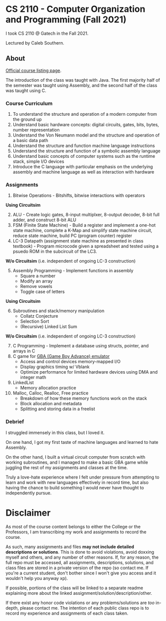 # CS 2110 - Computer Organization and Programming (Fall 2021)
I took CS 2110 @ Gatech in the Fall 2021.

Lectured by Caleb Southern.

## About
[Official course listing page](https://oscar.gatech.edu/bprod/bwckctlg.p_disp_course_detail?cat_term_in=202402&subj_code_in=CS&crse_numb_in=2110).

The introduction of the class was taught with Java. The first majority half of the semester was taught using Assembly, and the second half of the class was taught using C.

### Course Curriculum
1. To understand the structure and operation of a modern computer from the ground up
2. Understand basic hardware concepts: digital circuits, gates, bits, bytes, number representation
3. Understand the Von Neumann model and the structure and operation of a basic data path
4. Understand the structure and function machine language instructions
5. Understand the structure and function of a symbolic assembly language
6. Understand basic concepts of computer systems such as the runtime stack, simple I/O devices
7. Introduce the C language with particular emphasis on the underlying assembly and machine language as well as interaction with hardware

### Assignments
1. Bitwise Operations - Bitshifts, bitwise interactions with operators

**Using Circuitsim**

2. ALU - Create logic gates, 8-input multiplxer, 8-output decoder, 8-bit full adder, and construct 8-bit ALU
3. FSM (Finite State Machine) - Build a register and implement a one-hot state machine, complete a K-Map and simplify state machine circuit, reduce state machine, build PC (program counter) register
4. LC-3 Datapath (assignment state machine as presented in class textbook) - Program microcode given a spreadsheet and tested using a psuedo ROM in the subcircuit of the LC3. 

**W/o Circuitsim** (i.e. independent of ongoing LC-3 construction)

5. Assembly Programming - Implement functions in assembly
    - Square a number
    - Modify an array
    - Remove vowels
    - Toggle case of letters

**Using Circuitsim**

6. Subroutines and stack/memory manipulation
    - Collatz Conjecture
    - Selection Sort
    - (Recursive) Linked List Sum

**W/o Circuitsim** (i.e. independent of ongoing LC-3 construction)

7. C Programming - Implement a database using structs, pointer, and arrays in C
8. C game for [GBA (Game Boy Advance) emulator](https://www.coranac.com/tonc/text/)
    - Access and control devices memory-mapped I/O
    - Display graphics timing w/ Vblank
    - Optimize performance for limited hardware devices using DMA and integer math
9. LinkedList
    - Memory allocation practice
10. Malloc, Calloc, Realloc, Free practice
    - Breakdown of how these memory functions work on the stack
    - Block allocation and metadata
    - Splitting and storing data in a freelist

### Debrief
I struggled immensely in this class, but I loved it. 

On one hand, I got my first taste of machine languages and learned to hate Assembly. 

On the other hand, I built a virtual circuit computer from scratch with working subroutines, and I managed to make a basic GBA game while juggling the rest of my assignments and classes at the time. 

Truly a love-hate experience where I felt under pressure from attempting to learn and work with new languages effectively in record time, but also having the chance to build something I would never have thought to independently pursue. 

# Disclaimer
As most of the course content belongs to either the College or the Professors, I am transcribing my work and assignments to record the course.

As such, many assignments and files **may not include detailed descriptions or solutions**. This is done to avoid violations, avoid doxxing myself and others, and any number of other reasons. If, for any reason, the full repo must be accessed, all assignments, descriptions, solutions, and class files are stored in a private version of the repo (so contact me. If you're a current student, don't bother since I won't give you access and it wouldn't help you anyway xp).

If possible, portions of the class will be linked to a separate readme explaining more about the linked assignment/solution/description/other.

If there exist any honor code violations or any problems/solutions are *too* in-depth, please contact me. The intention of each public class repo is to record my experience and assignments of each class taken.
